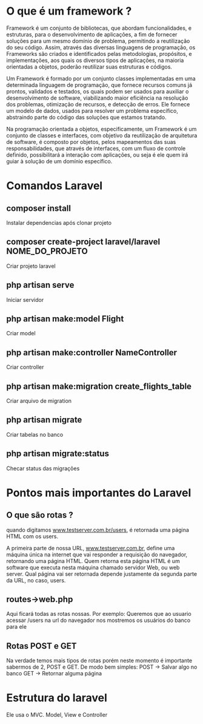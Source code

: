 
# O que é um framework ?

Framework é um conjunto de bibliotecas, que abordam funcionalidades, e estruturas, para o desenvolvimento de aplicações, a fim de fornecer soluções para um mesmo domínio de problema, permitindo a reutilização do seu código. Assim, através das diversas linguagens de programação, os Frameworks são criados e identificados pelas metodologias, propósitos, e implementações, aos quais os diversos tipos de aplicações, na maioria orientadas a objetos, poderão reutilizar suas estruturas e códigos.

Um Framework é formado por um conjunto classes implementadas em uma determinada linguagem de programação, que fornece recursos comuns já prontos, validados e testados, os quais podem ser usados para auxiliar o desenvolvimento de software, viabilizando maior eficiência na resolução dos problemas, otimização de recursos, e detecção de erros. Ele fornece um modelo de dados, usados para resolver um problema específico, abstraindo parte do código das soluções que estamos tratando.

Na programação orientada a objetos, especificamente, um Framework é um conjunto de classes e interfaces, com objetivo da reutilização de arquitetura de software, é composto por objetos, pelos mapeamentos das suas responsabilidades, que através de interfaces, com um fluxo de controle definido, possibilitará a interação com aplicações, ou seja é ele quem irá guiar à solução de um domínio específico.

# Comandos Laravel

## composer install
  Instalar dependencias após clonar projeto
## composer create-project laravel/laravel NOME_DO_PROJETO
  Criar projeto laravel
##  php artisan serve
  Iniciar servidor 
## php artisan make:model Flight
  Criar model
##  php artisan make:controller NameController
  Criar controller
##  php artisan make:migration create_flights_table
  Criar arquivo de migration
## php artisan migrate
  Criar tabelas no banco
## php artisan migrate:status
  Checar status das migrações


# Pontos mais importantes do Laravel

## O que são rotas ?
quando digitamos www.testserver.com.br/users, é retornada uma página HTML com os users.

A primeira parte de nossa URL, www.testserver.com.br, define uma máquina única na internet que vai responder a requisição do navegador, retornando uma página HTML. Quem retorna esta página HTML é um software que executa nesta máquina chamado servidor Web, ou web server. Qual página vai ser retornada depende justamente da segunda parte da URL, no caso, users.
## routes->web.php
Aqui ficará todas as rotas nossas. Por exemplo:
Queremos que ao usuario acessar /users na url do navegador nos mostremos 
os usuários do banco para ele

## Rotas POST e GET
Na verdade temos mais tipos de rotas porém neste momento é importante sabermos de 2, POST e GET. De modo bem simples:
POST -> Salvar algo no banco
GET  -> Retornar alguma página

# Estrutura do laravel
Ele usa o MVC. Model, View e Controller

